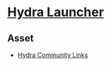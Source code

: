 # [Hydra Launcher](https://github.com/hydralauncher/hydra)

## Asset

- [Hydra Community Links](https://hydralinks.cloud/)
